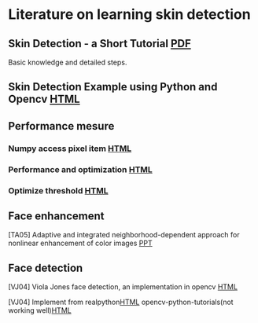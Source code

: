 # Literature on learning skin detection

## Skin Detection - a Short Tutorial [PDF](http://www.cs.rutgers.edu/~elgammal/pub/skin.pdf)

Basic knowledge and detailed steps.

## Skin Detection Example using Python and Opencv [HTML](http://www.pyimagesearch.com/2014/08/18/skin-detection-step-step-example-using-python-opencv/)

## Performance mesure
### Numpy access pixel item [HTML](https://opencv-python-tutroals.readthedocs.org/en/latest/py_tutorials/py_core/py_basic_ops/py_basic_ops.html#accessing-and-modifying-pixel-values)

### Performance and optimization [HTML](https://opencv-python-tutroals.readthedocs.org/en/latest/py_tutorials/py_core/py_optimization/py_optimization.html#optimization-techniques)

### Optimize threshold [HTML](https://opencv-python-tutroals.readthedocs.org/en/latest/py_tutorials/py_imgproc/py_thresholding/py_thresholding.html#thresholding)

## Face enhancement

[TA05] Adaptive and integrated neighborhood-dependent approach for nonlinear enhancement of color images [PPT](http://cilab.knu.ac.kr/seminar/Seminar/2006/20060121%20Adaptive%20and%20integrated%20neighborhood-dependent%20approach%20for%20nonlinear%20enhancement%20of%20color%20images.pdf)

## Face detection
[VJ04] Viola Jones face detection, an implementation in opencv [HTML](http://opencv-python-tutroals.readthedocs.org/en/latest/py_tutorials/py_objdetect/py_face_detection/py_face_detection.html)

[VJ04] Implement from realpython[HTML](https://realpython.com/blog/python/face-recognition-with-python/) opencv-python-tutorials(not working well)[HTML](https://opencv-python-tutroals.readthedocs.org/en/latest/py_tutorials/py_objdetect/py_face_detection/py_face_detection.html#face-detection)